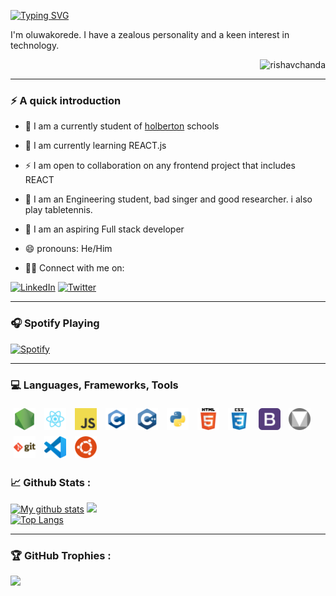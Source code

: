 [![Typing SVG](https://readme-typing-svg.herokuapp.com?font=Fira+Code&pause=1000&width=435&lines=Hi+there!+%F0%9F%91%8B%F0%9F%8F%BB)](https://git.io/typing-svg)

I'm oluwakorede. I have a zealous personality and a keen interest in technology.
<p align="right"> <img src="https://komarev.com/ghpvc/?username=oladetohun1&label=Profile%20views&color=0e75b6&style=flat" alt="rishavchanda" /> </p>

---

### ⚡️ A quick introduction

- :pencil: I am a currently student of <a href="https://github.com/holbertonschool" target="blank">holberton</a> schools

- :speech_balloon: I am currently learning REACT.js

- :zap: I am open to collaboration on any frontend project that includes REACT

- 🤟 I am an Engineering student, bad singer and good researcher. i also play tabletennis.

- 🔭 I am an aspiring Full stack developer

- 😄 pronouns: He/Him


- 🤝🏻 Connect with me on:

[![LinkedIn](https://img.shields.io/badge/LinkedIn-0077B5?style=for-the-badge&logo=linkedin&logoColor=white)](https://www.linkedin.com/in/oluwakorede-emmanuel-oladetohun-1a89351a5/)
[![Twitter](https://img.shields.io/badge/Twitter-1DA1F2?style=for-the-badge&logo=twitter&logoColor=white)](https://twitter.com/Kodieene/)
	
---

### 🎧 Spotify Playing

[![Spotify](https://novatorem.imperial-lord.vercel.app/api/spotify)](https://open.spotify.com/user/8iggjtpvqy6s5iue85zj040lm)

---

### 💻 Languages, Frameworks, Tools

<p float="left">
<img style="padding:5px;" align="center" alt="NodeJS" width="35px" src="https://raw.githubusercontent.com/github/explore/80688e429a7d4ef2fca1e82350fe8e3517d3494d/topics/nodejs/nodejs.png"/>
<img style="padding:5px;" align="center" alt="ReactJs" width="35px" src="https://raw.githubusercontent.com/github/explore/80688e429a7d4ef2fca1e82350fe8e3517d3494d/topics/react/react.png"/>
<img style="padding:5px;" align="center" alt="JavaScript" width="35px" src="https://raw.githubusercontent.com/github/explore/80688e429a7d4ef2fca1e82350fe8e3517d3494d/topics/javascript/javascript.png">
<img style="padding:5px;" align="center" alt="C" width="35px" src="https://raw.githubusercontent.com/github/explore/80688e429a7d4ef2fca1e82350fe8e3517d3494d/topics/c/c.png">
<img style="padding:5px;" align="center" alt="C++" width="35px" src="https://raw.githubusercontent.com/github/explore/80688e429a7d4ef2fca1e82350fe8e3517d3494d/topics/cpp/cpp.png">
<img style="padding:5px;" align="center" alt="Python" width="35px" src="https://raw.githubusercontent.com/github/explore/80688e429a7d4ef2fca1e82350fe8e3517d3494d/topics/python/python.png">
<img style="padding:5px;" align="center" alt="HTML" width="35px" src="https://raw.githubusercontent.com/github/explore/80688e429a7d4ef2fca1e82350fe8e3517d3494d/topics/html/html.png">
<img style="padding:5px;" align="center" alt="CSS" width="35px" src="https://raw.githubusercontent.com/github/explore/80688e429a7d4ef2fca1e82350fe8e3517d3494d/topics/css/css.png">
<img style="padding:5px;" align="center" alt="BootStrap" width="35px" src="https://raw.githubusercontent.com/github/explore/80688e429a7d4ef2fca1e82350fe8e3517d3494d/topics/bootstrap/bootstrap.png">
<img style="padding:5px;" align="center" alt="Material-Design" width="35px" src="https://raw.githubusercontent.com/github/explore/80688e429a7d4ef2fca1e82350fe8e3517d3494d/topics/material-design/material-design.png">
<img style="padding:5px;" align="center" alt="Git" width="35px" src="https://raw.githubusercontent.com/github/explore/80688e429a7d4ef2fca1e82350fe8e3517d3494d/topics/git/git.png">
<img style="padding:5px;" align="center" alt="VS Code" width="35px" src="https://raw.githubusercontent.com/github/explore/80688e429a7d4ef2fca1e82350fe8e3517d3494d/topics/visual-studio-code/visual-studio-code.png">
<img style="padding:5px;" align="center" alt="Ubuntu" width="35px" src="https://raw.githubusercontent.com/github/explore/80688e429a7d4ef2fca1e82350fe8e3517d3494d/topics/ubuntu/ubuntu.png">
</p>

### :chart_with_upwards_trend: Github Stats :

[![My github stats](https://github-readme-stats.vercel.app/api?username=oladetohun1&count_private=true&show_icons=true&theme=radical&hide_rank=false)](https://github.com/anuraghazra/github-readme-stats)
![](https://github-readme-streak-stats.herokuapp.com/?user=oladetohun1&theme=react&hide_border=false)<br/>
[![Top Langs](https://github-readme-stats.vercel.app/api/top-langs/?username=oladetohun1&layout=compact&langs_count=10)](https://github.com/anuraghazra/github-readme-stats)

---
### :trophy: GitHub Trophies :

![](https://github-profile-trophy.vercel.app/?username=oladetohun1&theme=nord&no-frame=true&no-bg=true&margin-w=4)




